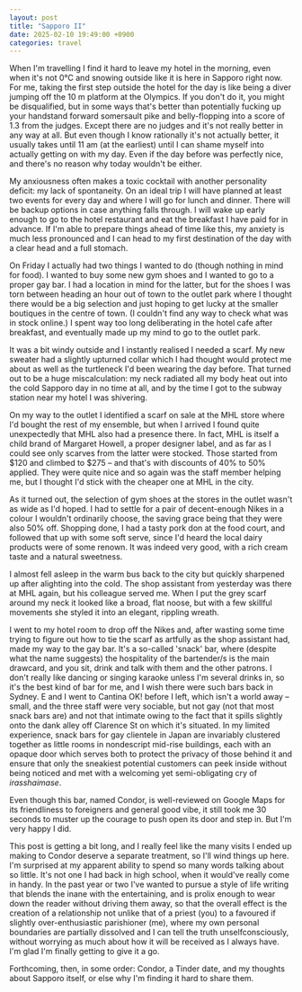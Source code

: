 ```yaml
---
layout: post
title: "Sapporo II"
date: 2025-02-10 19:49:00 +0900
categories: travel
---
```


When I'm travelling I find it hard to leave my hotel in the morning, even when it's not 0°C and snowing outside like it is here in Sapporo right now. For me, taking the first step outside the hotel for the day is like being a diver jumping off the 10 m platform at the Olympics. If you don't do it, you might be disqualified, but in some ways that's better than potentially fucking up your handstand forward somersault pike and belly-flopping into a score of 1.3 from the judges. Except there are no judges and it's not really better in any way at all. But even though I know rationally it's not actually better, it usually takes until 11 am (at the earliest) until I can shame myself into actually getting on with my day. Even if the day before was perfectly nice, and there's no reason why today wouldn't be either.

My anxiousness often makes a toxic cocktail with another personality deficit: my lack of spontaneity. On an ideal trip I will have planned at least two events for every day and where I will go for lunch and dinner. There will be backup options in case anything falls through. I will wake up early enough to go to the hotel restaurant and eat the breakfast I have paid for in advance. If I'm able to prepare things ahead of time like this, my anxiety is much less pronounced and I can head to my first destination of the day with a clear head and a full stomach.

On Friday I actually had two things I wanted to do (though nothing in mind for food). I wanted to buy some new gym shoes and I wanted to go to a proper gay bar. I had a location in mind for the latter, but for the shoes I was torn between heading an hour out of town to the outlet park where I thought there would be a big selection and just hoping to get lucky at the smaller boutiques in the centre of town. (I couldn't find any way to check what was in stock online.) I spent way too long deliberating in the hotel cafe after breakfast, and eventually made up my mind to go to the outlet park.

It was a bit windy outside and I instantly realised I needed a scarf. My new sweater had a slightly upturned collar which I had thought would protect me about as well as the turtleneck I'd been wearing the day before. That turned out to be a huge miscalculation: my neck radiated all my body heat out into the cold Sapporo day in no time at all, and by the time I got to the subway station near my hotel I was shivering.

On my way to the outlet I identified a scarf on sale at the MHL store where I'd bought the rest of my ensemble, but when I arrived I found quite unexpectedly that MHL also had a presence there. In fact, MHL is itself a child brand of Margaret Howell, a proper designer label, and as far as I could see only scarves from the latter were stocked. Those started from $120 and climbed to $275 – and that's with discounts of 40% to 50% applied. They were quite nice and so again was the staff member helping me, but I thought I'd stick with the cheaper one at MHL in the city.

As it turned out, the selection of gym shoes at the stores in the outlet wasn't as wide as I'd hoped. I had to settle for a pair of decent-enough Nikes in a colour I wouldn't ordinarily choose, the saving grace being that they were also 50% off. Shopping done, I had a tasty pork don at the food court, and followed that up with some soft serve, since I'd heard the local dairy products were of some renown. It was indeed very good, with a rich cream taste and a natural sweetness.

I almost fell asleep in the warm bus back to the city but quickly sharpened up after alighting into the cold. The shop assistant from yesterday was there at MHL again, but his colleague served me. When I put the grey scarf around my neck it looked like a broad, flat noose, but with a few skillful movements she styled it into an elegant, rippling wreath.

I went to my hotel room to drop off the Nikes and, after wasting some time trying to figure out how to tie the scarf as artfully as the shop assistant had, made my way to the gay bar. It's a so-called 'snack' bar, where (despite what the name suggests) the hospitality of the bartender/s is the main drawcard, and you sit, drink and talk with them and the other patrons. I don't really like dancing or singing karaoke unless I'm several drinks in, so it's the best kind of bar for me, and I wish there were such bars back in Sydney. E and I went to Cantina OK! before I left, which isn't a world away – small, and the three staff were very sociable, but not gay (not that most snack bars are) and not that intimate owing to the fact that it spills slightly onto the dank alley off Clarence St on which it's situated. In my limited experience, snack bars for gay clientele in Japan are invariably clustered together as little rooms in nondescript mid-rise buildings, each with an opaque door which serves both to protect the privacy of those behind it and ensure that only the sneakiest potential customers can peek inside without being noticed and met with a welcoming yet semi-obligating cry of *irasshaimase*.

Even though this bar, named Condor, is well-reviewed on Google Maps for its friendliness to foreigners and general good vibe, it still took me 30 seconds to muster up the courage to push open its door and step in. But I'm very happy I did.

This post is getting a bit long, and I really feel like the many visits I ended up making to Condor deserve a separate treatment, so I'll wind things up here. I'm surprised at my apparent ability to spend so many words talking about so little. It's not one I had back in high school, when it would've really come in handy. In the past year or two I've wanted to pursue a style of life writing that blends the inane with the entertaining, and is prolix enough to wear down the reader without driving them away, so that the overall effect is the creation of a relationship not unlike that of a priest (you) to a favoured if slightly over-enthusiastic parishioner (me), where my own personal boundaries are partially dissolved and I can tell the truth unselfconsciously, without worrying as much about how it will be received as I always have. I'm glad I'm finally getting to give it a go.

Forthcoming, then, in some order: Condor, a Tinder date, and my thoughts about Sapporo itself, or else why I'm finding it hard to share them.